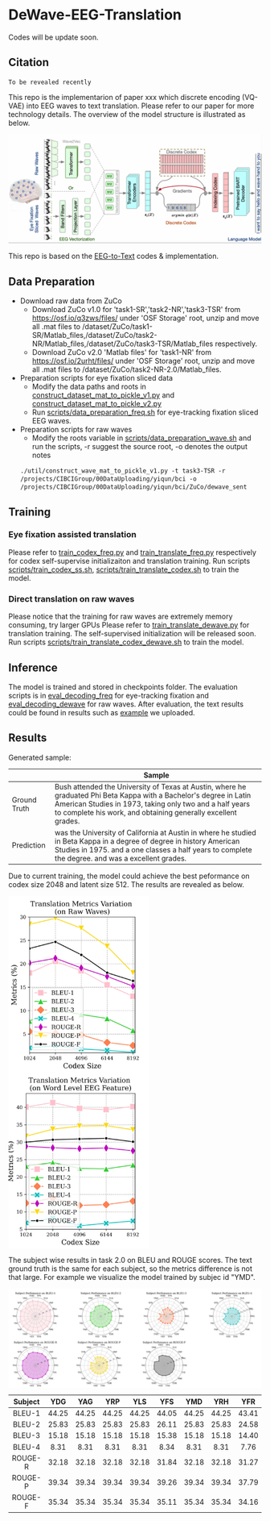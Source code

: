 # DeWave-EEG-Translation

Codes will be update soon.

## Citation
```shell
To be revealed recently
```

This repo is the implementarion of paper xxx which discrete encoding (VQ-VAE) into EEG waves to text translation.
Please refer to our paper for more technology details. The overview of the model structure is illustrated as below.

![img.png](graph/model_dewave.png)

This repo is based on the [EEG-to-Text](https://github.com/MikeWangWZHL/EEG-To-Text) codes & implementation. 

## Data Preparation

* Download raw data from ZuCo
  * Download ZuCo v1.0 for 'task1-SR','task2-NR','task3-TSR' from https://osf.io/q3zws/files/ under 'OSF Storage' root,
  unzip and move all .mat files to /dataset/ZuCo/task1-SR/Matlab_files,/dataset/ZuCo/task2-NR/Matlab_files,/dataset/ZuCo/task3-TSR/Matlab_files respectively.
  * Download ZuCo v2.0 'Matlab files' for 'task1-NR' from https://osf.io/2urht/files/ under 'OSF Storage' root, unzip and move all .mat files to /dataset/ZuCo/task2-NR-2.0/Matlab_files.
* Preparation scripts for eye fixation sliced data
  * Modify the data paths and roots in [construct_dataset_mat_to_pickle_v1.py](util/construct_dataset_mat_to_pickle_v1.py) and [construct_dataset_mat_to_pickle_v2.py](util/construct_dataset_mat_to_pickle_v2.py)
  * Run [scripts/data_preparation_freq.sh](scripts/data_preparation_freq.sh) for eye-tracking fixation sliced EEG waves. 
* Preparation scripts for raw waves
  * Modify the roots variable in  [scripts/data_preparation_wave.sh](scripts/data_preparation_wave.sh) and run the scripts, -r suggest the source root, -o denotes the output notes
  ```python3 
  ./util/construct_wave_mat_to_pickle_v1.py -t task3-TSR -r /projects/CIBCIGroup/00DataUploading/yiqun/bci -o /projects/CIBCIGroup/00DataUploading/yiqun/bci/ZuCo/dewave_sent
  ```

## Training

### Eye fixation assisted translation
Please refer to [train_codex_freq.py](train_codex_freq.py) and [train_translate_freq.py](train_translate_freq.py) respectively for codex self-supervise initializaiton and translation training. 
Run scripts [scripts/train_codex_ss.sh](scripts/train_codex_ss.sh), [scripts/train_translate_codex.sh](scripts/train_translate_codex.sh) to train the model. 
### Direct translation on raw waves
Please notice that the training for raw waves are extremely memory consuming, try larger GPUs 
Please refer to [train_translate_dewave.py](train_translate_dewave.py) for translation training. The self-supervised initialization will be released soon. 
Run scripts [scripts/train_translate_codex_dewave.sh](scripts/train_translate_codex_dewave.sh) to train the model. 




## Inference

The model is trained and stored in checkpoints folder. 
The evaluation scripts is in [eval_decoding_freq](eval_decoding_freq.py) for eye-tracking fixation and [eval_decoding_dewave](eval_decoding_dewave.py) for raw waves.
After evaluation, the text results could be found in results such as [example](results/task2.0.txt) we uploaded.


## Results

Generated sample:

|              | Sample                                                                                                                                                                                                                                          |
|--------------|-------------------------------------------------------------------------------------------------------------------------------------------------------------------------------------------------------------------------------------------------|
| Ground Truth | Bush attended the University of Texas at Austin, where he graduated Phi Beta Kappa with a Bachelor's degree in Latin American Studies in 1973, taking only two and a half years to complete his work, and obtaining generally excellent grades. |
| Prediction   | was the University of California at Austin in where he studied in Beta Kappa in a degree of degree in history American Studies in 1975. and a one classes a half years to complete the degree. and was a excellent grades.                      |

Due to current training, the model could achieve the best peformance on codex size 2048 and latent size 512. The results are revealed as below. 

<img src="graph/wavevq.jpg" width = "" height = "350" alt="图片名称" align=center /> <img src="graph/freqvq.jpg" width = "" height = "350" alt="图片名称" align=center />

The subject wise results in task 2.0 on BLEU and ROUGE scores. The text ground truth is the same for each subject, so the metrics difference is not that large. 
For example we visualize the model trained by subjec id "YMD".

<img src="graph/radar.png" width = "" height = "" alt="图片名称" align=center />


| Subject |        YDG        |        YAG        |        YRP        |        YLS        |        YFS        |        YMD        |        YRH        |        YFR        |        YTL        |        YAC        |        YSL        |        YAK        |        YMS        |        YSD        |        YHS        |        YDR        |        YRK        |        YIS        |
|:-------:|:-----------------:|:-----------------:|:-----------------:|:-----------------:|:-----------------:|:-----------------:|:-----------------:|:-----------------:|:-----------------:|:-----------------:|:-----------------:|:-----------------:|:-----------------:|:-----------------:|:-----------------:|:-----------------:|:-----------------:|:-----------------:|
|  BLEU-1 |           44.25   |           44.25   |           44.25   |           44.25   |           44.05   |           44.25   |           44.25   |           43.41   |           44.25   |           44.03   |           44.45   |           44.25   |           44.25   |           44.25   |           44.25   |           44.18   |           44.25   |           44.25   |
|  BLEU-2 |           25.83   |           25.83   |           25.83   |           25.83   |           26.11   |           25.83   |           25.83   |           24.58   |           25.83   |           25.55   |           26.04   |           25.83   |           25.83   |           25.83   |           25.83   |           25.86   |           25.83   |           25.83   |
|  BLEU-3 |           15.18   |           15.18   |           15.18   |           15.18   |           15.38   |           15.18   |           15.18   |           14.40   |           15.18   |           14.86   |           15.32   |           15.18   |           15.18   |           15.18   |           15.18   |           15.28   |           15.18   |           15.18   |
|  BLEU-4 |             8.31  |             8.31  |             8.31  |             8.31  |             8.34  |             8.31  |             8.31  |             7.76  |             8.31  |             7.94  |             8.45  |             8.31  |             8.31  |             8.31  |             8.31  |             8.45  |             8.31  |             8.31  |
| ROUGE-R |           32.18   |           32.18   |           32.18   |           32.18   |           31.84   |           32.18   |           32.18   |           31.27   |           32.18   |           32.02   |           32.32   |           32.18   |           32.18   |           32.18   |           32.18   |           32.23   |           32.18   |           32.18   |
| ROUGE-P |           39.34   |           39.34   |           39.34   |           39.34   |           39.26   |           39.34   |           39.34   |           37.79   |           39.34   |           39.29   |           39.52   |           39.34   |           39.34   |           39.34   |           39.34   |           39.28   |           39.34   |           39.34   |
| ROUGE-F |           35.34   |           35.34   |           35.34   |           35.34   |           35.11   |           35.34   |           35.34   |           34.16   |           35.34   |           35.24   |           35.50   |           35.34   |           35.34   |           35.34   |           35.34   |           35.35   |           35.34   |           35.34   |